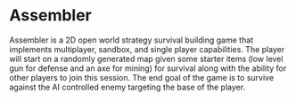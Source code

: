 # Assembler
Assembler is a 2D open world strategy survival building game that implements multiplayer, sandbox, and single player capabilities. The player will start on a randomly generated map given some starter items (low level gun for defense and an axe for mining) for survival along with the ability for other players to join this session. The end goal of the game is to survive against the AI controlled enemy targeting the base of the player. 
